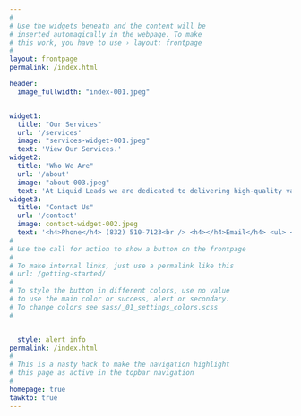 ```yaml
---
#
# Use the widgets beneath and the content will be
# inserted automagically in the webpage. To make
# this work, you have to use › layout: frontpage
#
layout: frontpage
permalink: /index.html

header:
  image_fullwidth: "index-001.jpeg" 


widget1:
  title: "Our Services"
  url: '/services'
  image: "services-widget-001.jpeg"
  text: 'View Our Services.'
widget2:
  title: "Who We Are"
  url: '/about'
  image: "about-003.jpeg"
  text: 'At Liquid Leads we are dedicated to delivering high-quality valuable results to our clients because understand that is the best way to build a successful long-lasting relationship.'
widget3:
  title: "Contact Us"
  url: '/contact'
  image: contact-widget-002.jpeg
  text: '<h4>Phone</h4> (832) 510-7123<br /> <h4></h4>Email</h4> <ul> <li>info@liquidleads.us</li><li>support@liquidleads.us</li>'
#
# Use the call for action to show a button on the frontpage
#
# To make internal links, just use a permalink like this
# url: /getting-started/
#
# To style the button in different colors, use no value
# to use the main color or success, alert or secondary.
# To change colors see sass/_01_settings_colors.scss
#


  style: alert info
permalink: /index.html
#
# This is a nasty hack to make the navigation highlight
# this page as active in the topbar navigation
#
homepage: true
tawkto: true
---
```

<!-- <p>No misleading promises. We help Pool Builders Grow</p>
<a href="https://calendly.com/mayowa-liquidleads/demo"><button background-color: #4CAF50; /* Green */ id="digital-marketing-cta1" >Learn How</button> -->

